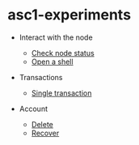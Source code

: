 # asc1-experiments

- Interact with the node
  - [Check node status](https://github.com/blockchain-unica/asc1-experiments/blob/master/node_interaction/check_node_status.md#check_node_status)
  - [Open a shell](https://github.com/blockchain-unica/asc1-experiments/blob/master/node_interaction/open_shell.md#open_shell)

- Transactions
  - [Single transaction](https://github.com/blockchain-unica/asc1-experiments/blob/master/transactions/single_transaction.md#single_transaction)

- Account
  - [Delete](https://github.com/blockchain-unica/asc1-experiments/blob/master/account/delete.md#delete_account)
  - [Recover](https://github.com/blockchain-unica/asc1-experiments/blob/master/account/recover.md#recover_account)
